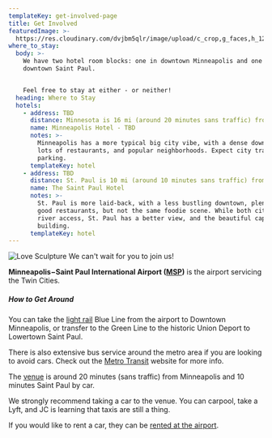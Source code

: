 ```yaml
---
templateKey: get-involved-page
title: Get Involved
featuredImage: >-
  https://res.cloudinary.com/dvjbm5qlr/image/upload/c_crop,g_faces,h_1200,w_3264/c_scale,w_1000/v1581202921/get_involved/header-getinvolved_db2vkw.jpg
where_to_stay:
  body: >-
    We have two hotel room blocks: one in downtown Minneapolis and one in
    downtown Saint Paul.


    Feel free to stay at either - or neither!
  heading: Where to Stay
  hotels:
    - address: TBD
      distance: Minnesota is 16 mi (around 20 minutes sans traffic) from our venue.
      name: Minneapolis Hotel - TBD
      notes: >-
        Minneapolis has a more typical big city vibe, with a dense downtown,
        lots of restaurants, and popular neighborhoods. Expect city traffic and
        parking.
      templateKey: hotel
    - address: TBD
      distance: St. Paul is 10 mi (around 10 minutes sans traffic) from our venue.
      name: The Saint Paul Hotel
      notes: >-
        St. Paul is more laid-back, with a less bustling downtown, plenty of
        good restaurants, but not the same foodie scene. While both cities have
        river access, St. Paul has a better view, and the beautiful capitol
        building.
      templateKey: hotel
---
```

![Love Sculpture](https://res.cloudinary.com/dvjbm5qlr/image/upload/c_scale,w_1000/v1581202922/get_involved/IMG_2250_kwlped.jpg) We can't wait for you to join us!

**Minneapolis−Saint Paul International Airport ([MSP](https://www.mspairport.com/))** is the airport servicing the Twin Cities.

##### How to Get Around

You can take the [light rail](https://www.metrotransit.org/metro) Blue Line from the airport to Downtown Minneapolis, or transfer to the Green Line to the historic Union Deport to Lowertown Saint Paul.

There is also extensive bus service around the metro area if you are looking to avoid cars. Check out the [Metro Transit](https://www.metrotransit.org/trip-planner) website for more info.

The [venue](https://www.google.com/maps/place/Bruentrup+Heritage+Farm+and+the+Maplewood+Historical+Society/@45.035173,-93.0090352,15z/data=!4m5!3m4!1s0x0:0xf2366bbf258a29da!8m2!3d45.035173!4d-93.0090352) is around 20 minutes (sans traffic) from Minneapolis and 10 minutes Saint Paul by car.

We strongly recommend taking a car to the venue. You can carpool, take a Lyft, and JC is learning that taxis are still a thing.

If you would like to rent a car, they can be [rented at the airport](https://www.mspairport.com/directions/ground-transportation/car-rentals).
